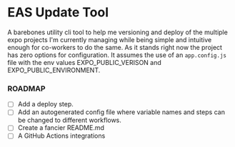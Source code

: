 # EAS Update Tool
A barebones utility cli tool to help me versioning and deploy of the multiple expo projects I'm currently managing while being simple and intuitive enough for co-workers to do the same.
As it stands right now the project has zero options for configuration. It assumes the use of an `app.config.js` file with the env values EXPO_PUBLIC_VERISON and EXPO_PUBLIC_ENVIRONMENT.

### ROADMAP
- [ ] Add a deploy step.
- [ ] Add an autogenerated config file where variable names and steps can be changed to different workflows.
- [ ] Create a fancier README.md
- [ ] A GitHub Actions integrations
